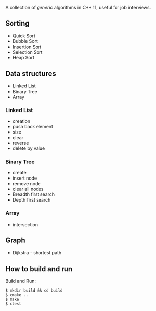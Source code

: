 A collection of *generic* algorithms in C++ 11, useful for job interviews.

## Sorting

* Quick Sort
* Bubble Sort
* Insertion Sort
* Selection Sort
* Heap Sort

## Data structures

* Linked List
* Binary Tree
* Array

### Linked List

* creation
* push back element
* size
* clear
* reverse
* delete by value

### Binary Tree 

 * create 
 * insert node
 * remove node
 * clear all nodes
 * Breadth first search 
 * Depth first search

### Array

 * intersection
 
## Graph

 * Dijkstra - shortest path

## How to build and run 

Build and Run:

    $ mkdir build && cd build
    $ cmake ..
    $ make
    $ ctest
    
